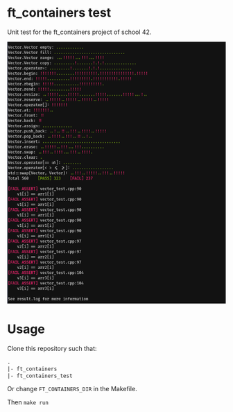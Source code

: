 # ft_containers test

Unit test for the ft_containers project of school 42.

![screenshot](./screenshot.png)

# Usage

Clone this repository such that:

```
.
|- ft_containers
|- ft_containers_test
```

Or change `FT_CONTAINERS_DIR` in the Makefile.

Then `make run`
